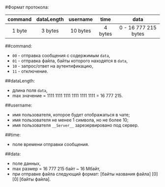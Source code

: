 #Формат протокола:

| command  | dataLength | username |   time  |         data         |
| :------: | :--------: | :------: | :-----: | :------------------: |
|  1 byte  |   3 bytes  | 10 bytes | 4 bytes | 0 - 16 777 215 bytes |

##command:
- `00` - отправка сообщения с содержимым `data`,
- `01` - отправка файла, байты которого находятся в `data`,
- `10` - запрос/ответ на аутентификацию,
- `11` - отключение.

##dataLength:
- длина поля `data`,
- max значение = 1111 1111 1111 1111 1111 1111 = 16 777 215.

##username:
- имя пользователя, которое будет отображаться в чате;
- имя пользователя не менее 1 символа, но не более 10; 
- имя пользователя `__Server__` зарезервировано под сервер.

##time:
- поле времени отправки сообщения.

##data:
- поле данных,
- max размер = 16 777 215 байт ~ 16 Мбайт,
- при отправке файла следующий формат: [байты названия файла\] [0\] [0\] [байты файла\].
